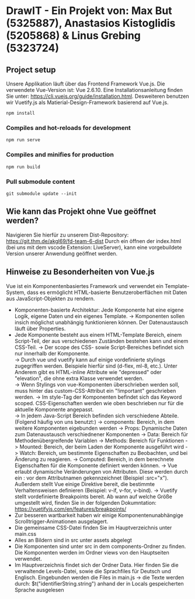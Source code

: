 # DrawIT - Ein Projekt von: Max But (5325887), Anastasios Kistoglidis (5205868) & Linus Grebing (5323724)

## Project setup
Unsere Applikation läuft über das Frontend Framework Vue.js. Die verwendete Vue-Version ist: Vue 2.6.10. Eine Installationsanleitung finden Sie unter: https://cli.vuejs.org/guide/installation.html.
Desweiteren benutzen wir Vuetify.js als Matierial-Design-Framework basierend auf Vue.js.
```
npm install
```

### Compiles and hot-reloads for development
```
npm run serve
```

### Compiles and minifies for production
```
npm run build
```

### Pull submodule content
```
git submodule update --init
```

## Wie kann das Projekt ohne Vue geöffnet werden?

Navigieren Sie hierfür zu unserem Dist-Repository: https://git.thm.de/akgl69/fd-team-6-dist
Durch ein öffnen der index.html (bei uns mit dem vscode Extension: LiveServer), kann eine vorgebuildete Version unserer Anwendung geöffnet werden.

## Hinweise zu Besonderheiten von Vue.js
Vue ist ein Komponentenbasiertes Framework und verwendet ein Template-System, dass es ermöglicht HTML-basierte Benutzeroberflächen mit Daten aus JavaScript-Objekten zu rendern.

- Komponenten-basierte Architektur: Jede Komponente hat eine eigene Logik, eigene Daten und ein eigenes Template.
    -> Komponenten sollen insich möglichst unabhängig funktionieren können. Der Datenaustausch läuft über Properties. 
- Jede Komponente besteht aus einem HTML-Template Bereich, einem Script-Teil, der aus verschiedenen Zuständen bestehen kann und einem CSS-Teil. 
    -> Der scope des CSS- sowie Script-Bereiches befindet sich nur innerhalb der Komponente.  
    -> Durch vue und vuetify kann auf einige vordefinierte stylings zugegriffen werden. Beispiele hierfür sind (d-flex, ml-8, etc.). Unter Anderem gibt es HTML-inline Attribute wie "depressed" oder "elevation", die ohne extra Klasse verwendet werden.  
    -> Wenn Stylings von vue-Komponenten überschrieben werden soll, muss hinter das custom-CSS-Attribut ein "!important" geschrieben werden.
    -> Im style-Tag der Komponenten befindet sich das Keyword scoped. CSS-Eigenschaften werden wie oben beschrieben nur für die aktuelle Komponente angepasst.   
    -> In jedem Java-Script Bereich befinden sich verschiedene Abteile. (Folgend häufig von uns benutzt:)
        -> components: Bereich, in dem weitere Komponenten eigebunden werden
        -> Props: Dynamische Daten zum Datenaustausch verschiednener Komponenten
        -> Data: Bereich für Methodenübergreifende Variablen
        -> Methods: Bereich für Funktionen
        -> Mounted: Bereich, der beim Laden der Komponente ausgeführt wird
        -> Watch: Bereich, um bestimmte Eigenschaften zu Beobachten, und bei Änderung zu reagieren.
        -> Computed: Bereich, in dem berechnete Eigenschaften für die Komponente definiert werden können.
    -> Vue erlaubt dynamische Veränderungen von Attributen. Diese werden durch ein : vor dem Attributnamen gekennzeichnet (Beispiel :src="x"). Außerdem stellt Vue einige Direktive bereit, die bestimmte Verhaltensweisen definieren (Beispiel: v-if, v-for, v-bind).
    -> Vuetify stellt vordefinierte Breakpoints bereit. Ab wann auf welche Größe umgestellt wird, finden Sie in der folgenden Dokumntation: https://vuetifyjs.com/en/features/breakpoints/
- Zur besseren wartbarkeit haben wir einige Komponentenunabhängige Scrolltrigger-Animationen ausgelagert.        
- Die gemeinsame CSS-Datei finden Sie im Hauptverzeichnis unter main.css
- Alles an Bildern sind in src unter assets abgelegt
- Die Komponenten sind unter src in dem components-Ordner zu finden. Die Komponenten werden im Ordner views von den Hauptseiten verwendet. 
- Im Hauptverzeichnis findet sich der Ordner Data. Hier finden Sie die verwaltende Levels-Datei, sowie die Sprachfiles für Deutsch und Englisch. Eingebunden werden die Files in main.js
    -> die Texte werden durch: $t("identifierString.string") anhand der in Locals gespeicherten Sprache ausgelesen


